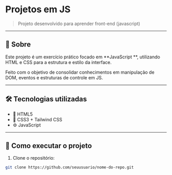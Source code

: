 # Projetos em JS

> Projeto desenvolvido para aprender front-end (javascript)
---

## 📖 Sobre

Este projeto é um exercício prático focado em **JavaScript **, utilizando HTML e CSS para a estrutura e estilo da interface.

Feito com o objetivo de consolidar conhecimentos em manipulação de DOM, eventos e estruturas de controle em JS.

---

## 🛠️ Tecnologias utilizadas

- 🧩 HTML5  
- 🎨 CSS3 + Tailwind CSS  
- ⚙️ JavaScript  

---

## 🚀 Como executar o projeto

1. Clone o repositório:
```bash
git clone https://github.com/seuusuario/nome-do-repo.git
